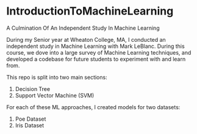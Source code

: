 # IntroductionToMachineLearning
A Culmination Of An Independent Study In Machine Learning


During my Senior year at Wheaton College, MA, I conducted an independent study in Machine Learning with Mark LeBlanc. During this course, we dove into a large survey of Machine Learning techniques, and developed a codebase for future students to experiment with and learn from.

This repo is split into two main sections:
  1) Decision Tree
  2) Support Vector Machine (SVM)


For each of these ML approaches, I created models for two datasets:
  1) Poe Dataset
  3) Iris Dataset
